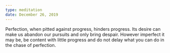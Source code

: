 ```yaml
---
type: meditation
date: December 26, 2019
---
```


Perfection, when pitted against progress, hinders progress. Its desire can make us abandon our pursuits and only bring despair.
However imperfect it may be, be content with little progress and do not delay what you can do in the chase of perfection.
